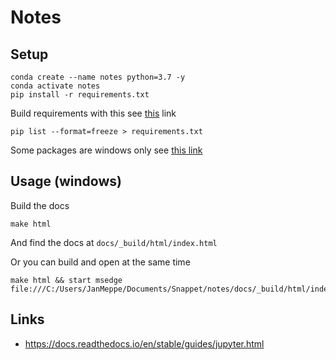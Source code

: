 # Notes

## Setup

```
conda create --name notes python=3.7 -y
conda activate notes
pip install -r requirements.txt
```

Build requirements with this see [this](https://stackoverflow.com/a/62886215) link

```
pip list --format=freeze > requirements.txt
```

Some packages are windows only see [this link](https://github.com/mhammond/pywin32/issues/1739)
## Usage (windows)

Build the docs

```
make html
```

And find the docs at `docs/_build/html/index.html`

Or you can build and open at the same time

```
make html && start msedge file:///C:/Users/JanMeppe/Documents/Snappet/notes/docs/_build/html/index.html
```

## Links

* https://docs.readthedocs.io/en/stable/guides/jupyter.html